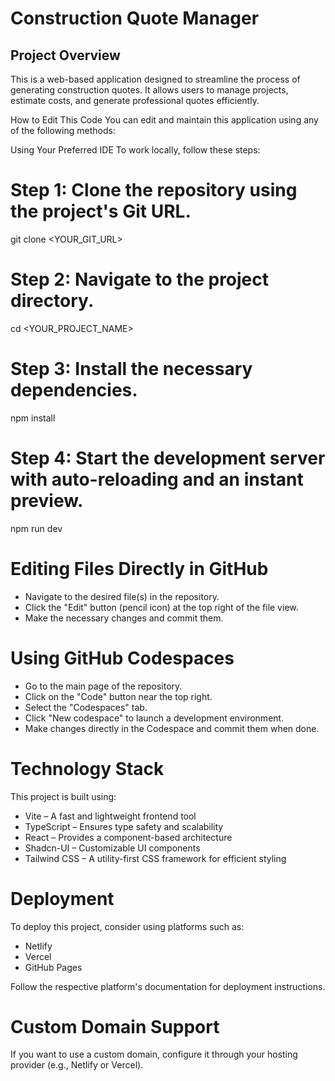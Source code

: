 # Construction Quote Manager

## Project Overview

This is a web-based application designed to streamline the process of generating construction quotes. It allows users to manage projects, estimate costs, and generate professional quotes efficiently.

How to Edit This Code
You can edit and maintain this application using any of the following methods:

Using Your Preferred IDE
To work locally, follow these steps:


# Step 1: Clone the repository using the project's Git URL.
git clone <YOUR_GIT_URL>

# Step 2: Navigate to the project directory.
cd <YOUR_PROJECT_NAME>

# Step 3: Install the necessary dependencies.
npm install

# Step 4: Start the development server with auto-reloading and an instant preview.
npm run dev

# Editing Files Directly in GitHub
+ Navigate to the desired file(s) in the repository.
+ Click the "Edit" button (pencil icon) at the top right of the file view.
+ Make the necessary changes and commit them.

# Using GitHub Codespaces
+ Go to the main page of the repository.
+ Click on the "Code" button near the top right.
+ Select the "Codespaces" tab.
+ Click "New codespace" to launch a development environment.
+ Make changes directly in the Codespace and commit them when done.

# Technology Stack
This project is built using:

+ Vite – A fast and lightweight frontend tool
+ TypeScript – Ensures type safety and scalability
+ React – Provides a component-based architecture
+ Shadcn-UI – Customizable UI components
+ Tailwind CSS – A utility-first CSS framework for efficient styling

# Deployment
To deploy this project, consider using platforms such as:
+ Netlify
+ Vercel
+ GitHub Pages

Follow the respective platform's documentation for deployment instructions.

# Custom Domain Support
If you want to use a custom domain, configure it through your hosting provider (e.g., Netlify or Vercel).
